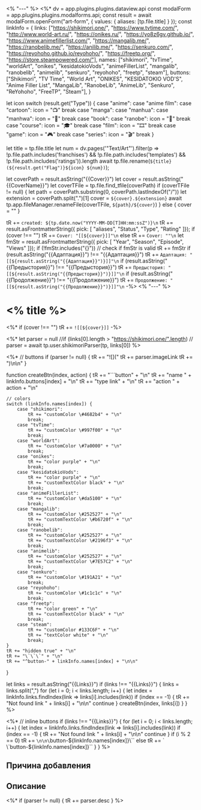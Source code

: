 <% "---" %>
<%*
dv = app.plugins.plugins.dataview.api
const modalForm = app.plugins.plugins.modalforms.api;
const result = await modalForm.openForm("art-form", { values: { aliases: [tp.file.title] } });
const linkInfo = {
	links: ["https://shikimori.one/", "https://www.tvtime.com/", "http://www.world-art.ru/", "https://onikes.ru/", "https://yo8z6gv.github.io/", "https://www.animefillerlist.com/", "https://mangalib.me/", "https://ranobelib.me/", "https://anilib.me/", "https://senkuro.com/", "https://reyohoho.github.io/reyohoho/", "https://freetp.org/", "https://store.steampowered.com/"],
	names: ["shikimori", "tvTime", "worldArt", "onikes", "kesidatokioVods", "animeFillerList", "mangalib", "ranobelib", "animelib", "senkuro", "reyohoho", "freetp", "steam"],
	buttons: ["Shikimori", "TV Time", "World Art", "ONIKES", "KESIDATOKIO VOD'S", "Anime Filler List", "MangaLib", "RanobeLib", "AnimeLib", "Senkuro", "ReYohoho", "FreeTP", "Steam"],
}

let icon
switch (result.get("Type")) {
	case "anime":
	case "anime film":
	case "cartoon":
		icon = "📺"
		break
	case "manga":
	case "manhua":
	case "manhwa":
		icon = "📗"
		break
	case "book":
	case "ranobe":
		icon = "📘"
		break
	case "course":
		icon = "🎓"
		break
	case "film":
		icon = "🎞"
		break
	case "game":
		icon = "🎮"
		break
	case "series":
		icon = "🎬"
		break
}

let title = tp.file.title
let num = dv.pages('"Text/Art"').filter(p => !p.file.path.includes('franchises') && !p.file.path.includes('templates') && !p.file.path.includes('ratings')).length
await tp.file.rename(`${title} (${result.get("Flag")}${icon} ${num})`);

let coverPath = result.asString("{{Cover}}")
let cover = result.asString("{{CoverName}}")
let coverTFile = tp.file.find_tfile(coverPath)
if (coverTFile != null) {
	let path = coverPath.substring(0, coverPath.lastIndexOf("/"))
	let extension = coverPath.split(".")[1]
	cover = `${cover}.${extension}`
	await tp.app.fileManager.renameFile(coverTFile, `${path}/${cover}`)
} else {
	cover = ""
}

tR += `created: ${tp.date.now("YYYY-MM-DD[T]HH:mm:ssZ")}\n`
tR += result.asFrontmatterString({ pick: [
    "aliases",
    "Status",
    "Type",
    "Rating"
]});
if (cover !== "")
	tR += `Cover: "[[${cover}]]"\n`
else
	tR += `Cover: ""\n`
let fmStr = result.asFrontmatterString({ pick: [
    "Year",
    "Season",
    "Episode",
    "Views"
]});
if (!fmStr.includes("{}")) // check if fmStr is valid
	tR += fmStr
if (result.asString("{{Адаптация}}") !== "{{Адаптация}}")
	tR += `Адаптация: "[[${result.asString("{{Адаптация}}")}]]"\n`
if (result.asString("{{Предыстория}}") !== "{{Предыстория}}")
	tR += `Предыстория: "[[${result.asString("{{Предыстория}}")}]]"\n`
if (result.asString("{{Продолжение}}") !== "{{Продолжение}}")
	tR += `Продолжение: "[[${result.asString("{{Продолжение}}")}]]"\n`
-%>
<% "---" %>

# <% title %>

<%*
if (cover !== "")
	tR += `![[${cover}]]`
-%>

<%*
let parser = null
//if (links[0].length > "https://shikimori.one/".length)
//	parser = await tp.user.shikimoriParser(tp, links[0])
%>


<%* // buttons
if (parser != null) {
	tR += "![]("
	tR += parser.imageLink
	tR += ")\n\n"
}

function createBtn(index, action) {
	tR += "\`\`\`button" + "\n"
	tR += "name " + linkInfo.buttons[index] + "\n"
	tR += "type link" + "\n"
	tR += "action " + action + "\n"
	
	// colors
	switch (linkInfo.names[index]) {
		case "shikimori":
			tR += "customColor \#4682b4" + "\n"
			break;
		case "tvTime":
			tR += "customColor \#997f00" + "\n"
			break;
		case "worldArt":
			tR += "customColor \#7a0000" + "\n"
			break;
		case "onikes":
			tR += "color purple" + "\n"
			break;
		case "kesidatokioVods":
			tR += "color purple" + "\n"
			tR += "customTextColor black" + "\n"
			break;
		case "animeFillerList":
			tR += "customColor \#da5100" + "\n"
			break;
		case "mangalib":
			tR += "customColor \#252527" + "\n"
            tR += "customTextColor \#b6720f" + "\n"
			break;
		case "ranobelib":
			tR += "customColor \#252527" + "\n"
            tR += "customTextColor \#2196f3" + "\n"
			break;
		case "animelib":
			tR += "customColor \#252527" + "\n"
            tR += "customTextColor \#7E57C2" + "\n"
			break;
		case "senkuro":
			tR += "customColor \#191A21" + "\n"
			break;
		case "reyohoho":
			tR += "customColor \#1c1c1c" + "\n"
			break;
		case "freetp":
			tR += "color green" + "\n"
			tR += "customTextColor black" + "\n"
			break;
		case "steam":
			tR += "customColor #133C6F" + "\n"
			tR += "textColor white" + "\n"
			break;
	}
	tR += "hidden true" + "\n"  
	tR += "\`\`\`" + "\n"
	tR += "^button-" + linkInfo.names[index] + "\n\n"
}

let links = result.asString("{{Links}}")
if (links !== "{{Links}}") {
	links = links.split(",")
	for (let i = 0; i < links.length; i++) {
		let index = linkInfo.links.findIndex(link => links[i].includes(link))
		if (index == -1) {
			tR += "Not found link " + links[i] + "\n\n"
			continue
		}
		createBtn(index, links[i])
	}
}
%>

<%* // inline buttons
if (links !== "{{Links}}") {
	for (let i = 0; i < links.length; i++) {
		let index = linkInfo.links.findIndex(link => links[i].includes(link))
		if (index == -1) {
			tR += "Not found link " + links[i] + "\n\n"
			continue
		}
		if (i % 2 == 0)
			tR += `\n\n\`button-${linkInfo.names[index]}\``
		else
			tR += ` \`button-${linkInfo.names[index]}\``
	}
}
%>

## Причина добавления




## Описание

<%*
if (parser != null) {
	tR += parser.desc
}
%>
